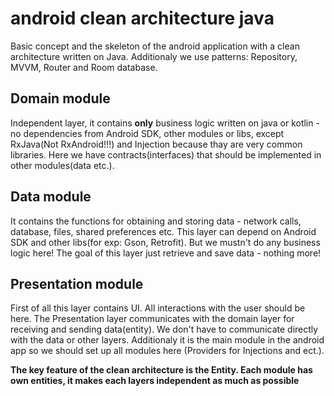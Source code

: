# android clean architecture java
Basic concept and the skeleton of the android application with a clean architecture written on Java. Additionaly we use patterns: Repository, MVVM, Router and Room database.

## Domain module
Independent layer, it contains **only** business logic written on java or kotlin - no dependencies from Android SDK, other modules or libs, except RxJava(Not RxAndroid!!!) and Injection because thay are very common libraries.
Here we have contracts(interfaces) that should be implemented in other modules(data etc.).

## Data module
It contains the functions for obtaining and storing data - network calls, database, files, shared preferences etc. This layer can depend on Android SDK and other libs(for exp: Gson, Retrofit). But we mustn't do any business logic here! The goal of this layer just retrieve and save data - nothing more!

## Presentation module
First of all this layer contains UI. All interactions with the user should be here. The Presentation layer communicates with the domain layer for receiving and sending data(entity). We don't have to communicate directly with the data or other layers. Additionaly it is the main module in the android app so we should set up all modules here (Providers for Injections and ect.).

**The key feature of the clean architecture is the Entity. Each module has own entities, it makes each layers independent as much as possible**
